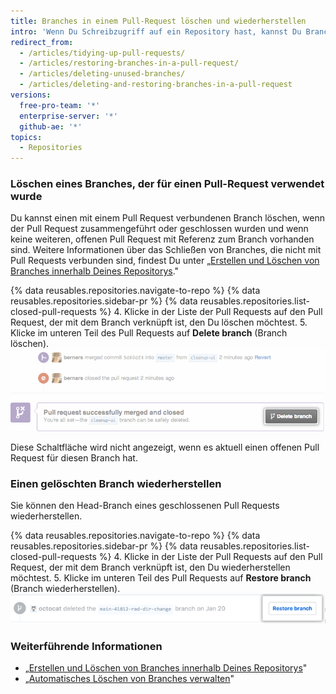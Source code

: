 ```yaml
---
title: Branches in einem Pull-Request löschen und wiederherstellen
intro: 'Wenn Du Schreibzugriff auf ein Repository hast, kannst Du Branches löschen, die mit geschlossenen oder zusammengeführten Pull Requests verknüpft sind. Branches, die mit offenen Pull Requests verbunden sind, kannst Du nicht löschen.'
redirect_from:
  - /articles/tidying-up-pull-requests/
  - /articles/restoring-branches-in-a-pull-request/
  - /articles/deleting-unused-branches/
  - /articles/deleting-and-restoring-branches-in-a-pull-request
versions:
  free-pro-team: '*'
  enterprise-server: '*'
  github-ae: '*'
topics:
  - Repositories
---
```


### Löschen eines Branches, der für einen Pull-Request verwendet wurde

Du kannst einen mit einem Pull Request verbundenen Branch löschen, wenn der Pull Request zusammengeführt oder geschlossen wurden und wenn keine weiteren, offenen Pull Request mit Referenz zum Branch vorhanden sind. Weitere Informationen über das Schließen von Branches, die nicht mit Pull Requests verbunden sind, findest Du unter „[Erstellen und Löschen von Branches innerhalb Deines Repositorys](/github/collaborating-with-issues-and-pull-requests/creating-and-deleting-branches-within-your-repository#deleting-a-branch)."

{% data reusables.repositories.navigate-to-repo %}
{% data reusables.repositories.sidebar-pr %}
{% data reusables.repositories.list-closed-pull-requests %}
4. Klicke in der Liste der Pull Requests auf den Pull Request, der mit dem Branch verknüpft ist, den Du löschen möchtest.
5. Klicke im unteren Teil des Pull Requests auf **Delete branch** (Branch löschen). ![Schaltfläche „Delete branch“ (Branch löschen)](/assets/images/help/pull_requests/delete_branch_button.png)

   Diese Schaltfläche wird nicht angezeigt, wenn es aktuell einen offenen Pull Request für diesen Branch hat.

### Einen gelöschten Branch wiederherstellen

Sie können den Head-Branch eines geschlossenen Pull Requests wiederherstellen.

{% data reusables.repositories.navigate-to-repo %}
{% data reusables.repositories.sidebar-pr %}
{% data reusables.repositories.list-closed-pull-requests %}
4. Klicke in der Liste der Pull Requests auf den Pull Request, der mit dem Branch verknüpft ist, den Du wiederherstellen möchtest.
5. Klicke im unteren Teil des Pull Requests auf **Restore branch** (Branch wiederherstellen). ![Schaltfläche „Restore deleted branch" (Wiederherstellen des gelöschten Branch)](/assets/images/help/branches/branches-restore-deleted.png)

### Weiterführende Informationen

- „[Erstellen und Löschen von Branches innerhalb Deines Repositorys](/github/collaborating-with-issues-and-pull-requests/creating-and-deleting-branches-within-your-repository)"
- „[Automatisches Löschen von Branches verwalten](/github/administering-a-repository/managing-the-automatic-deletion-of-branches)"
